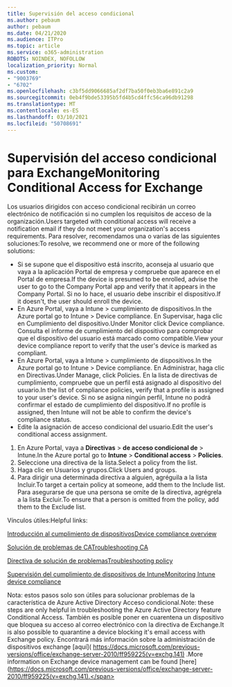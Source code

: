 ```yaml
---
title: Supervisión del acceso condicional
ms.author: pebaum
author: pebaum
ms.date: 04/21/2020
ms.audience: ITPro
ms.topic: article
ms.service: o365-administration
ROBOTS: NOINDEX, NOFOLLOW
localization_priority: Normal
ms.custom:
- "9003769"
- "6702"
ms.openlocfilehash: c3bf5dd9066685af2df7ba50f0eb3ba6e891c2a9
ms.sourcegitcommit: 0eb4f9bde53395b5fd4b5cd4ffc56ca96db91298
ms.translationtype: MT
ms.contentlocale: es-ES
ms.lasthandoff: 03/10/2021
ms.locfileid: "50708691"
---
```

# <a name="monitoring-conditional-access-for-exchange"></a><span data-ttu-id="0d748-102">Supervisión del acceso condicional para Exchange</span><span class="sxs-lookup"><span data-stu-id="0d748-102">Monitoring Conditional Access for Exchange</span></span>

<span data-ttu-id="0d748-103">Los usuarios dirigidos con acceso condicional recibirán un correo electrónico de notificación si no cumplen los requisitos de acceso de la organización.</span><span class="sxs-lookup"><span data-stu-id="0d748-103">Users targeted with conditional access will receive a notification email if they do not meet your organization's access requirements.</span></span> <span data-ttu-id="0d748-104">Para resolver, recomendamos una o varias de las siguientes soluciones:</span><span class="sxs-lookup"><span data-stu-id="0d748-104">To resolve, we recommend one or more of the following solutions:</span></span>

- <span data-ttu-id="0d748-105">Si se supone que el dispositivo está inscrito, aconseja al usuario que vaya a la aplicación Portal de empresa y compruebe que aparece en el Portal de empresa.</span><span class="sxs-lookup"><span data-stu-id="0d748-105">If the device is presumed to be enrolled, advise the user to go to the Company Portal app and verify that it appears in the Company Portal.</span></span> <span data-ttu-id="0d748-106">Si no lo hace, el usuario debe inscribir el dispositivo.</span><span class="sxs-lookup"><span data-stu-id="0d748-106">If it doesn't, the user should enroll the device.</span></span>
- <span data-ttu-id="0d748-107">En Azure Portal, vaya a Intune > cumplimiento de dispositivos.</span><span class="sxs-lookup"><span data-stu-id="0d748-107">In the Azure portal go to Intune > Device compliance.</span></span> <span data-ttu-id="0d748-108">En Supervisar, haga clic en Cumplimiento del dispositivo.</span><span class="sxs-lookup"><span data-stu-id="0d748-108">Under Monitor click Device compliance.</span></span> <span data-ttu-id="0d748-109">Consulta el informe de cumplimiento del dispositivo para comprobar que el dispositivo del usuario está marcado como compatible.</span><span class="sxs-lookup"><span data-stu-id="0d748-109">View your device compliance report to verify that the user's device is marked as compliant.</span></span>
- <span data-ttu-id="0d748-110">En Azure Portal, vaya a Intune > cumplimiento de dispositivos.</span><span class="sxs-lookup"><span data-stu-id="0d748-110">In the Azure portal go to Intune > Device compliance.</span></span> <span data-ttu-id="0d748-111">En Administrar, haga clic en Directivas.</span><span class="sxs-lookup"><span data-stu-id="0d748-111">Under Manage, click Policies.</span></span> <span data-ttu-id="0d748-112">En la lista de directivas de cumplimiento, compruebe que un perfil está asignado al dispositivo del usuario.</span><span class="sxs-lookup"><span data-stu-id="0d748-112">In the list of compliance policies, verify that a profile is assigned to your user's device.</span></span> <span data-ttu-id="0d748-113">Si no se asigna ningún perfil, Intune no podrá confirmar el estado de cumplimiento del dispositivo.</span><span class="sxs-lookup"><span data-stu-id="0d748-113">If no profile is assigned, then Intune will not be able to confirm the device's compliance status.</span></span>
- <span data-ttu-id="0d748-114">Edite la asignación de acceso condicional del usuario.</span><span class="sxs-lookup"><span data-stu-id="0d748-114">Edit the user's conditional access assignment.</span></span>

1. <span data-ttu-id="0d748-115">En Azure Portal, vaya a **Directivas**  >  **de acceso condicional de**  >  Intune.</span><span class="sxs-lookup"><span data-stu-id="0d748-115">In the Azure portal go to **Intune** > **Conditional access** > **Policies**.</span></span>
2. <span data-ttu-id="0d748-116">Seleccione una directiva de la lista.</span><span class="sxs-lookup"><span data-stu-id="0d748-116">Select a policy from the list.</span></span>
3. <span data-ttu-id="0d748-117">Haga clic en Usuarios y grupos.</span><span class="sxs-lookup"><span data-stu-id="0d748-117">Click Users and groups.</span></span>
4. <span data-ttu-id="0d748-118">Para dirigir una determinada directiva a alguien, agréguila a la lista Incluir.</span><span class="sxs-lookup"><span data-stu-id="0d748-118">To target a certain policy at someone, add them to the Include list.</span></span> <span data-ttu-id="0d748-119">Para asegurarse de que una persona se omite de la directiva, agrégrela a la lista Excluir.</span><span class="sxs-lookup"><span data-stu-id="0d748-119">To ensure that a person is omitted from the policy, add them to the Exclude list.</span></span>

<span data-ttu-id="0d748-120">Vínculos útiles:</span><span class="sxs-lookup"><span data-stu-id="0d748-120">Helpful links:</span></span>

[<span data-ttu-id="0d748-121">Introducción al cumplimiento de dispositivos</span><span class="sxs-lookup"><span data-stu-id="0d748-121">Device compliance overview</span></span>](https://docs.microsoft.com/intune/device-compliance-get-started)

[<span data-ttu-id="0d748-122">Solución de problemas de CA</span><span class="sxs-lookup"><span data-stu-id="0d748-122">Troubleshooting CA</span></span>](https://docs.microsoft.com/intune/troubleshoot-conditional-access)

[<span data-ttu-id="0d748-123">Directiva de solución de problemas</span><span class="sxs-lookup"><span data-stu-id="0d748-123">Troubleshooting policy</span></span>](https://docs.microsoft.com/troubleshoot/mem/intune/troubleshoot-policies-in-microsoft-intune)

[<span data-ttu-id="0d748-124">Supervisión del cumplimiento de dispositivos de Intune</span><span class="sxs-lookup"><span data-stu-id="0d748-124">Monitoring Intune device compliance</span></span>](https://docs.microsoft.com/intune/compliance-policy-monitor)

<span data-ttu-id="0d748-125">Nota: estos pasos solo son útiles para solucionar problemas de la característica de Azure Active Directory Acceso condicional.</span><span class="sxs-lookup"><span data-stu-id="0d748-125">Note: these steps are only helpful in troubleshooting the Azure Active Directory feature Conditional Access.</span></span> <span data-ttu-id="0d748-126">También es posible poner en cuarentena un dispositivo que bloquea su acceso al correo electrónico con la directiva de Exchange.</span><span class="sxs-lookup"><span data-stu-id="0d748-126">It is also possible to quarantine a device blocking it's email access with Exchange policy.</span></span> <span data-ttu-id="0d748-127">Encontrará más información sobre la administración de dispositivos exchange [aquí]( https://docs.microsoft.com/previous-versions/office/exchange-server-2010/ff959225(v=exchg.141) .</span><span class="sxs-lookup"><span data-stu-id="0d748-127">More information on Exchange device management can be found [here](https://docs.microsoft.com/previous-versions/office/exchange-server-2010/ff959225(v=exchg.141).</span></span>

